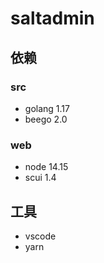# saltadmin

## 依赖

### src

- golang 1.17
- beego 2.0

### web

- node 14.15
- scui 1.4

## 工具

- vscode
- yarn

